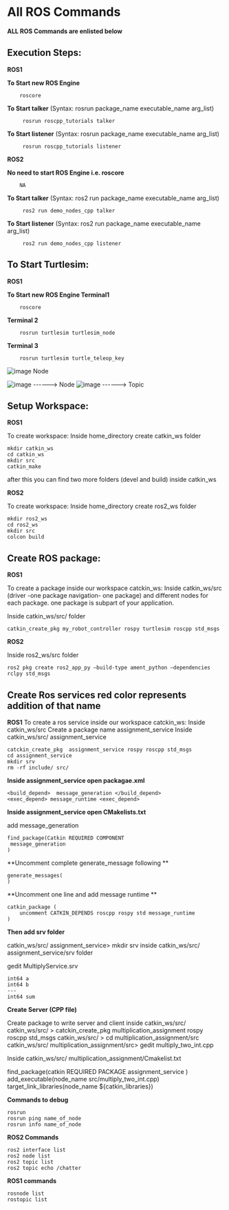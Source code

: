 # All ROS Commands

**ALL ROS Commands are enlisted below**

**Execution Steps:**
-------------------

**ROS1**


  **To Start new ROS Engine**

```
    roscore
```

  **To Start talker**
  (Syntax: rosrun    package_name     executable_name     arg_list)
```
     rosrun roscpp_tutorials talker
```

  **To Start listener**
  (Syntax: rosrun package_name executable_name arg_list)
```
     rosrun roscpp_tutorials listener
```

**ROS2**

 **No need to start ROS Engine i.e. roscore**

```
    NA
```

  **To Start talker**
  (Syntax: ros2 run package_name executable_name arg_list)
```
     ros2 run demo_nodes_cpp talker
```

  **To Start listener**
  (Syntax: ros2 run package_name executable_name arg_list)
```
     ros2 run demo_nodes_cpp listener
```


**To Start Turtlesim:**
-------------------

**ROS1**


  **To Start new ROS Engine Terminal1**

```
    roscore
```
 **Terminal 2**

```
    rosrun turtlesim turtlesim_node 
```
 **Terminal 3**

```
    rosrun turtlesim turtle_teleop_key 
```
![image](https://user-images.githubusercontent.com/10526517/204032974-106d9694-18a6-4a7e-9619-8ed2122cbb62.png)
		Node

![image](https://user-images.githubusercontent.com/10526517/204033034-3deca0a4-198b-45cb-ba42-74fc523ddebd.png)    ------> Node
![image](https://user-images.githubusercontent.com/10526517/204033081-1cb7a96a-d403-436a-8d18-af98bb6696be.png)    ------> Topic


**Setup Workspace:**
-------------------

**ROS1**
  
  To create workspace: Inside home_directory create catkin_ws folder
  
 ```
mkdir catkin_ws
cd catkin_ws
mkdir src
catkin_make

```
after this you can find two more folders (devel and build)  inside catkin_ws

**ROS2**
  
  To create workspace: Inside home_directory create ros2_ws folder
  
 ```
mkdir ros2_ws
cd ros2_ws
mkdir src
colcon build
```


**Create ROS package:**
-------------------

**ROS1**
  
  To create a package inside our workspace catckin_ws: Inside catkin_ws/src
  (driver -one package   navigation- one package) and different nodes for each package.
   one package is subpart of your application.  

Inside catkin_ws/src/  folder

```
catkin_create_pkg my_robot_controller rospy turtlesim roscpp std_msgs
```


**ROS2**
  
  Inside ros2_ws/src folder
 ```
ros2 pkg create ros2_app_py –build-type ament_python –dependencies rclpy std_msgs
```
**Create Ros services  red color represents addition of that name**
-------------------------------

**ROS1**
  To create a ros service inside our workspace catckin_ws: Inside catkin_ws/src
  Create a package name assignment_service 
  Inside catkin_ws/src/ assignment_service
  ```
catckin_create_pkg  assignment_service rospy roscpp std_msgs
cd assignment_service
mkdir srv
rm -rf include/ src/

``` 


**Inside assignment_service open packagae.xml**
``` 
<build_depend>  message_generation </build_depend>
<exec_depend> message_runtime <exec_depend>
``` 
**Inside assignment_service open CMakelists.txt**


add message_generation
``` 
find_package(Catkin REQUIRED COMPONENT
 message_generation
)
``` 

**Uncomment complete generate_message following **
``` 
generate_messages(
) 
``` 

**Uncomment one line and add message runtime **
``` 
catkin_package (
    uncomment CATKIN_DEPENDS roscpp rospy std message_runtime
)

``` 

**Then add srv folder**

catkin_ws/src/ assignment_service> mkdir srv
inside catkin_ws/src/ assignment_service/srv folder 

gedit MultiplyService.srv 


```
int64 a
int64 b
---
int64 sum

```

**Create Server (CPP file)**

Create package to write server and client inside catkin_ws/src/
catkin_ws/src/ >  catckin_create_pkg  multiplication_assignment rospy roscpp std_msgs
catkin_ws/src/ > cd multiplication_assignment/src
catkin_ws/src/ multiplication_assignment/src> gedit multiply_two_int.cpp

Inside catkin_ws/src/ multiplication_assignment/Cmakelist.txt


find_package(catkin REQUIRED PACKAGE
   assignment_service
)
add_executable(node_name     src/multiply_two_int.cpp)
target_link_libraries(node_name     ${catkin_libraries})





**Commands to debug**
``` 
rosrun
rosrun ping name_of_node
rosrun info name_of_node

``` 

**ROS2 Commands**
``` 
ros2 interface list
ros2 node list
ros2 topic list
ros2 topic echo /chatter

``` 
**ROS1 commands**

``` 
rosnode list
rostopic list

``` 







  
